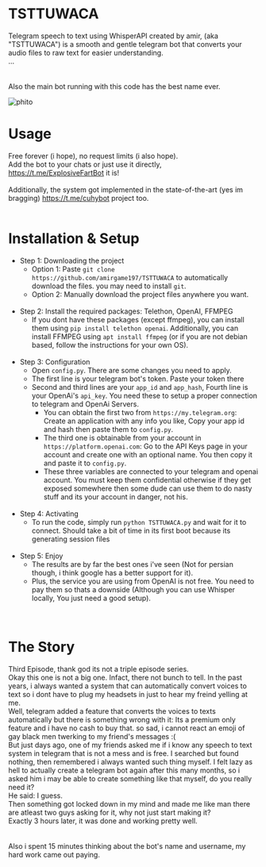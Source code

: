 # TSTTUWACA
Telegram speech to text using WhisperAPI created by amir, (aka "TSTTUWACA") is a smooth and gentle telegram bot that converts your audio files to raw text for easier understanding.<br>
...<br>
<br>
<br>
Also the main bot running with this code has the best name ever.<br>

![phito](https://github.com/user-attachments/assets/b333f06f-b121-48a2-9a02-04914d7d09e1)
<br>
# Usage
Free forever (i hope), no request limits (i also hope).<br>
Add the bot to your chats or just use it directly, https://t.me/ExplosiveFartBot it is!<br>
<br>
Additionally, the system got implemented in the state-of-the-art (yes im bragging) https://t.me/cuhybot project too.
<br>
<br>
# Installation & Setup
* Step 1: Downloading the project<br>
  * Option 1: Paste `git clone https://github.com/amirgame197/TSTTUWACA` to automatically download the files. you may need to install `git`.<br>
  * Option 2: Manually download the project files anywhere you want.<br>
  <br>
* Step 2: Install the required packages: Telethon, OpenAI, FFMPEG
  * If you dont have these packages (except ffmpeg), you can install them using `pip install telethon openai`. Additionally, you can install FFMPEG using `apt install ffmpeg` (or if you are not debian based, follow the instructions for your own OS).
  <br>
* Step 3: Configuration
  * Open `config.py`. There are some changes you need to apply.
  * The first line is your telegram bot's token. Paste your token there
  * Second and third lines are your `app_id` and `app_hash`, Fourth line is your OpenAi's `api_key`. You need these to setup a proper connection to telegram and OpenAi Servers.
    * You can obtain the first two from `https://my.telegram.org`: Create an application with any info you like, Copy your app id and hash then paste them to `config.py`.
    * The third one is obtainable from your account in `https://platform.openai.com`: Go to the API Keys page in your account and create one with an optional name. You then copy it and paste it to `config.py`.
    * These three variables are connected to your telegram and openai account. You must keep them confidential otherwise if they get exposed somewhere then some dude can use them to do nasty stuff and its your account in danger, not his.
  <br>
* Step 4: Activating
  * To run the code, simply run `python TSTTUWACA.py` and wait for it to connect. Should take a bit of time in its first boot because its generating session files
  <br>
* Step 5: Enjoy
  * The results are by far the best ones i've seen (Not for persian though, i think google has a better support for it).
  * Plus, the service you are using from OpenAI is not free. You need to pay them so thats a downside (Although you can use Whisper locally, You just need a good setup).
  <br>
  <br>
# The Story
Third Episode, thank god its not a triple episode series.<br>
Okay this one is not a big one. Infact, there not bunch to tell. In the past years, i always wanted a system that can automatically convert voices to text so i dont have to plug my headsets in just to hear my freind yelling at me.<br>
Well, telegram added a feature that converts the voices to texts automatically but there is something wrong with it: Its a premium only feature and i have no cash to buy that. so sad, i cannot react an emoji of gay black men twerking to my friend's messages :(<br>
But just days ago, one of my friends asked me if i know any speech to text system in telegram that is not a mess and is free. I searched but found nothing, then remembered i always wanted such thing myself. I felt lazy as hell to actually create a telegram bot again after this many months, so i asked him i may be able to create something like that myself, do you really need it?<br>
He said: I guess.<br>
Then something got locked down in my mind and made me like man there are atleast two guys asking for it, why not just start making it?<br>
Exactly 3 hours later, it was done and working pretty well.<br>
<br>
<br>
Also i spent 15 minutes thinking about the bot's name and username, my hard work came out paying.

